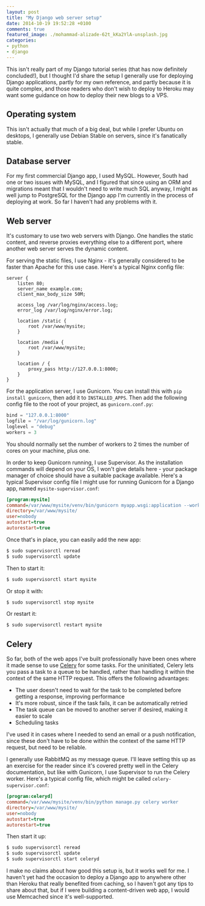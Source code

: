 ```yaml
---
layout: post
title: "My Django web server setup"
date: 2014-10-19 19:52:28 +0100
comments: true
featured_image: ./mohammad-alizade-62t_kKa2YlA-unsplash.jpg
categories: 
- python
- django
---
```


This isn't really part of my Django tutorial series (that has now definitely concluded!), but I thought I'd share the setup I generally use for deploying Django applications, partly for my own reference, and partly because it is quite complex, and those readers who don't wish to deploy to Heroku may want some guidance on how to deploy their new blogs to a VPS.

Operating system
----------------

This isn't actually that much of a big deal, but while I prefer Ubuntu on desktops, I generally use Debian Stable on servers, since it's fanatically stable.

Database server
---------------

For my first commercial Django app, I used MySQL. However, South had one or two issues with MySQL, and I figured that since using an ORM and migrations meant that I wouldn't need to write much SQL anyway, I might as well jump to PostgreSQL for the Django app I'm currently in the process of deploying at work. So far I haven't had any problems with it.

Web server
----------

It's customary to use two web servers with Django. One handles the static content, and reverse proxies everything else to a different port, where another web server serves the dynamic content.

For serving the static files, I use Nginx - it's generally considered to be faster than Apache for this use case. Here's a typical Nginx config file:

```nginx
server {
    listen 80;
    server_name example.com;
    client_max_body_size 50M;

    access_log /var/log/nginx/access.log;
    error_log /var/log/nginx/error.log;

    location /static {
        root /var/www/mysite;
    }

    location /media {
        root /var/www/mysite;
    }

    location / {
        proxy_pass http://127.0.0.1:8000;
    }
}
```

For the application server, I use Gunicorn. You can install this with `pip install gunicorn`, then add it to `INSTALLED_APPS`. Then add the following config file to the root of your project, as `gunicorn.conf.py`:

```python
bind = "127.0.0.1:8000"
logfile = "/var/log/gunicorn.log"
loglevel = "debug"
workers = 3
```

You should normally set the number of workers to 2 times the number of cores on your machine, plus one.

In order to keep Gunicorn running, I use Supervisor. As the installation commands will depend on your OS, I won't give details here - your package manager of choice should have a suitable package available. Here's a typical Supervisor config file I might use for running Gunicorn for a Django app, named `mysite-supervisor.conf`:

```ini
[program:mysite]
command=/var/www/mysite/venv/bin/gunicorn myapp.wsgi:application --workers=3
directory=/var/www/mysite/
user=nobody
autostart=true
autorestart=true
```

Once that's in place, you can easily add the new app:

```bash
$ sudo supervisorctl reread
$ sudo supervisorctl update
```

Then to start it:

```bash
$ sudo supervisorctl start mysite
```

Or stop it with:

```bash
$ sudo supervisorctl stop mysite
```

Or restart it:

```bash
$ sudo supervisorctl restart mysite
```

Celery
------

So far, both of the web apps I've built professionally have been ones where it made sense to use [Celery](http://www.celeryproject.org/) for some tasks. For the uninitiated, Celery lets you pass a task to a queue to be handled, rather than handling it within the context of the same HTTP request. This offers the following advantages:

* The user doesn't need to wait for the task to be completed before getting a response, improving performance
* It's more robust, since if the task fails, it can be automatically retried
* The task queue can be moved to another server if desired, making it easier to scale
* Scheduling tasks

I've used it in cases where I needed to send an email or a push notification, since these don't have to be done within the context of the same HTTP request, but need to be reliable.

I generally use RabbitMQ as my message queue. I'll leave setting this up as an exercise for the reader since it's covered pretty well in the Celery documentation, but like with Gunicorn, I use Supervisor to run the Celery worker. Here's a typical config file, which might be called `celery-supervisor.conf`:

```ini
[program:celeryd]
command=/var/www/mysite/venv/bin/python manage.py celery worker
directory=/var/www/mysite/
user=nobody
autostart=true
autorestart=true
```

Then start it up:

```bash
$ sudo supervisorctl reread
$ sudo supervisorctl update
$ sudo supervisorctl start celeryd
```

I make no claims about how good this setup is, but it works well for me. I haven't yet had the occasion to deploy a Django app to anywhere other than Heroku that really benefited from caching, so I haven't got any tips to share about that, but if I were building a content-driven web app, I would use Memcached since it's well-supported.
